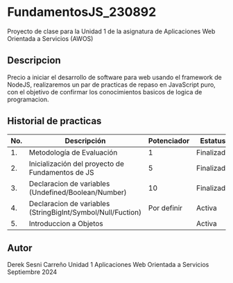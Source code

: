 # FundamentosJS_230892
Proyecto de clase para la Unidad 1 de la asignatura de Aplicaciones Web Orientada a Servicios (AWOS)


## Descripcion

Precio a iniciar el desarrollo de software para web usando el framework de NodeJS, realizaremos un par de practicas de repaso en JavaScript puro, con el objetivo de confirmar los conocimientos basicos de logica de programacion.
## Historial de practicas 
| No. | Descripción                                     | Potenciador|Estatus |
| --- | ----------------------------------------------- |------------| -------|
| 1.  | Metodología de Evaluación |1| Finalizada  |
| 2.  | Inicialización del proyecto de Fundamentos de JS |5| Finalizada |
| 3.  | Declaracion de variables (Undefined/Boolean/Number)|10| Finalizada  |
| 4.  | Declaracion de variables (StringBigInt/Symbol/Null/Fuction) |Por definir| Activa |
| 5.  | Introduccion a Objetos || Activa |

## Autor
Derek Sesni Carreño
Unidad 1
Aplicaciones Web Orientada a Servicios 
Septiembre 2024